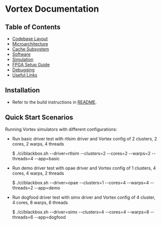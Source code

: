 # Vortex Documentation

## Table of Contents

- [Codebase Layout](codebase.md)
- [Microarchitecture](microarchitecture.md)
- [Cache Subsystem](cache_subsystem.md)
- [Software](software.md)
- [Simulation](simulation.md)
- [FPGA Setup Guide](fpga_setup.md)
- [Debugging](debugging.md)
- [Useful Links](references.md)

## Installation

- Refer to the build instructions in [README](../README.md). 

## Quick Start Scenarios

Running Vortex simulators with different configurations:
- Run basic driver test with rtlsim driver and Vortex config of 2 clusters, 2 cores, 2 warps, 4 threads

    $ ./ci/blackbox.sh --driver=rtlsim --clusters=2 --cores=2 --warps=2 --threads=4  --app=basic

- Run demo driver test with opae driver and Vortex config of 1 clusters, 4 cores, 4 warps, 2 threads

    $ ./ci/blackbox.sh --driver=opae --clusters=1 --cores=4 --warps=4 --threads=2 --app=demo

- Run dogfood driver test with simx driver and Vortex config of 4 cluster, 4 cores, 8 warps, 6 threads 

    $ ./ci/blackbox.sh --driver=simx --clusters=4 --cores=4 --warps=8 --threads=6  --app=dogfood
